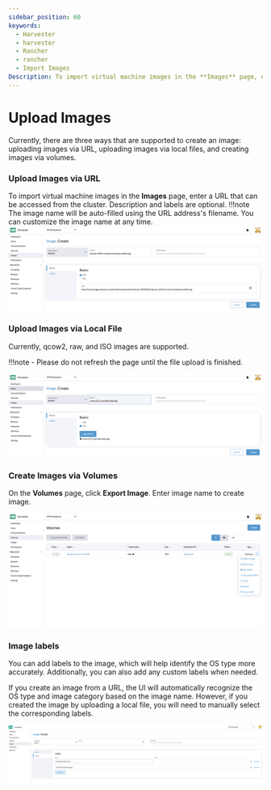 ```yaml
---
sidebar_position: 60
keywords:
  - Harvester
  - harvester
  - Rancher
  - rancher
  - Import Images
Description: To import virtual machine images in the **Images** page, enter a URL that can be accessed from the cluster. The image name will be auto-filled using the URL address's filename. You can always customize it when required.
---
```


# Upload Images

Currently, there are three ways that are supported to create an image: uploading images via URL, uploading images via local files, and creating images via volumes.

### Upload Images via URL

To import virtual machine images in the **Images** page, enter a URL that can be accessed from the cluster. Description and labels are optional.
!!!note
    The image name will be auto-filled using the URL address's filename. You can customize the image name at any time.
![](./assets/upload-image.png)

### Upload Images via Local File

Currently, qcow2, raw, and ISO images are supported.

!!!note
    - Please do not refresh the page until the file upload is finished.

![](./assets/upload-image-local.png)


### Create Images via Volumes

On the **Volumes** page, click **Export Image**. Enter image name to create image.

![](./assets/export-image.png)

### Image labels


You can add labels to the image, which will help identify the OS type more accurately. Additionally, you can also add any custom labels when needed.

If you create an image from a URL, the UI will automatically recognize the OS type and image category based on the image name. However, if you created the image by uploading a local file, you will need to manually select the corresponding labels.

![](./assets/image-labels.png)
